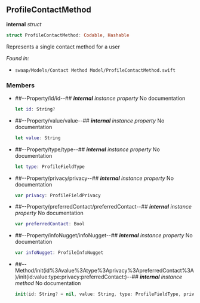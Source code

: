 ## ProfileContactMethod

**internal** *struct*

```swift
struct ProfileContactMethod: Codable, Hashable
```

Represents a single contact method for a user



*Found in:*

* `swaap/Models/Contact Method Model/ProfileContactMethod.swift`


### Members



* ##--Property/id/id--##
	***internal*** *instance property*
	No documentation
	```swift
	let id: String?
	```

* ##--Property/value/value--##
	***internal*** *instance property*
	No documentation
	```swift
	let value: String
	```

* ##--Property/type/type--##
	***internal*** *instance property*
	No documentation
	```swift
	let type: ProfileFieldType
	```

* ##--Property/privacy/privacy--##
	***internal*** *instance property*
	No documentation
	```swift
	var privacy: ProfileFieldPrivacy
	```

* ##--Property/preferredContact/preferredContact--##
	***internal*** *instance property*
	No documentation
	```swift
	var preferredContact: Bool
	```

* ##--Property/infoNugget/infoNugget--##
	***internal*** *instance property*
	No documentation
	```swift
	var infoNugget: ProfileInfoNugget
	```

* ##--Method/init(id%3Avalue%3Atype%3Aprivacy%3ApreferredContact%3A)/init(id:value:type:privacy:preferredContact:)--##
	***internal*** *instance method*
	No documentation
	```swift
	init(id: String? = nil, value: String, type: ProfileFieldType, privacy: ProfileFieldPrivacy = .connected, preferredContact: Bool = false)
	```


